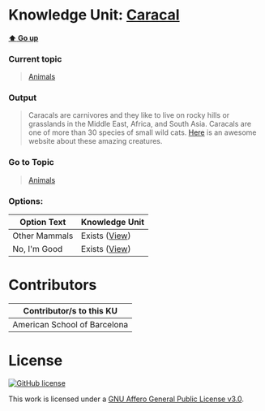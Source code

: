 # Knowledge Unit: [Caracal](../../knowledge_units/animals/caracal.md)

#### [:arrow_up: Go up](../../topics/animals.md)
### Current topic
> [Animals](../../topics/animals.md)
### Output
> Caracals are carnivores and they like to live on rocky hills or grasslands in the Middle East, Africa, and South Asia. Caracals are one of more than 30 species of small wild cats. [Here](https://bigcatrescue.org/caracal-facts/) is an awesome website about these amazing creatures.
### Go to Topic
> [Animals](../../topics/animals.md)

### Options: 

| Option Text | Knowledge Unit |
| - | - |  
| Other Mammals  |  Exists ([View](../../knowledge_units/animals/other-mammals.md))  |  
| No, I&#039;m Good  |  Exists ([View](../../knowledge_units/animals/no-im-good.md))  | 

# Contributors

| Contributor/s to this KU |
| - | 
| American School of Barcelona |

# License
[![GitHub license](https://img.shields.io/github/license/inbrainz/cerebro)](https://github.com/inbrainz/cerebro/blob/master/LICENSE)

This work is licensed under a [GNU Affero General Public License v3.0](https://www.gnu.org/licenses/agpl-3.0.txt).